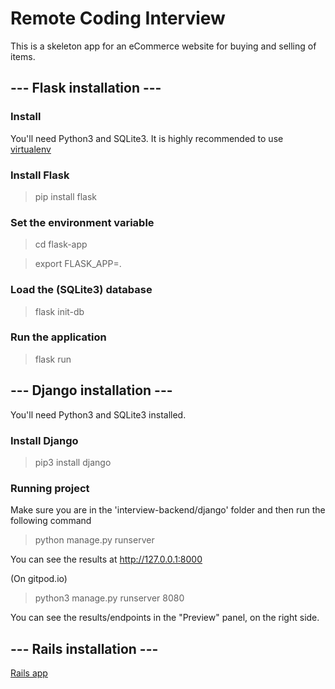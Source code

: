 # Remote Coding Interview

This is a skeleton app for an eCommerce website for buying and selling of items.

## --- Flask installation ---

### Install
You'll need Python3 and SQLite3. It is highly recommended to use [virtualenv](https://docs.python.org/3/library/venv.html)

### Install Flask
> pip install flask

### Set the environment variable
> cd flask-app

> export FLASK_APP=.

### Load the (SQLite3) database
> flask init-db

### Run the application
> flask run


## --- Django installation ---
You'll need Python3 and SQLite3 installed.

### Install Django
> pip3 install django

### Running project
Make sure you are in the 'interview-backend/django' folder and then run the following command
> python manage.py runserver

You can see the results at http://127.0.0.1:8000

(On gitpod.io)
> python3 manage.py runserver 8080

You can see the results/endpoints in the "Preview" panel, on the right side.


## --- Rails installation ---
[Rails app](./rails-app/README.md)
